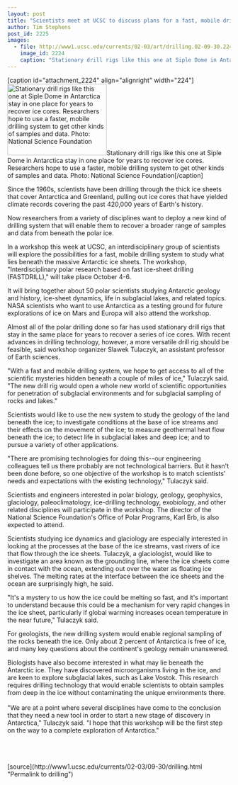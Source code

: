 ```yaml
---
layout: post
title: "Scientists meet at UCSC to discuss plans for a fast, mobile drilling system for polar research"
author: Tim Stephens
post_id: 2225
images:
  - file: http://www1.ucsc.edu/currents/02-03/art/drilling.02-09-30.224.jpg
    image_id: 2224
    caption: "Stationary drill rigs like this one at Siple Dome in Antarctica stay in one place for years to recover ice cores. Researchers hope to use a faster, mobile drilling system to get other kinds of samples and data. Photo: National Science Foundation"
---
```


[caption id="attachment_2224" align="alignright" width="224"]<a href="http://localhost/mysite/wp-content/uploads/2002/09/drilling.02-09-30.224.jpg"><img class="size-full wp-image-2224" src="http://localhost/mysite/wp-content/uploads/2002/09/drilling.02-09-30.224.jpg" alt="Stationary drill rigs like this one at Siple Dome in Antarctica stay in one place for years to recover ice cores. Researchers hope to use a faster, mobile drilling system to get other kinds of samples and data. Photo: National Science Foundation" width="224" height="161" /></a>Stationary drill rigs like this one at Siple Dome in Antarctica stay in one place for years to recover ice cores. Researchers hope to use a faster, mobile drilling system to get other kinds of samples and data. Photo: National Science Foundation[/caption]
<p>
  Since the 1960s, scientists have been drilling through the thick ice sheets that cover Antarctica and Greenland, pulling out ice cores that have yielded climate records covering the past 420,000 years of Earth's history.
</p>
<p>
  Now researchers from a variety of disciplines want to deploy a new kind of drilling system that will enable them to recover a broader range of samples and data from beneath the polar ice.
</p>
<p>
  In a workshop this week at UCSC, an interdisciplinary group of scientists will explore the possibilities for a fast, mobile drilling system to study what lies beneath the massive Antarctic ice sheets. The workshop, "Interdisciplinary polar research based on fast ice-sheet drilling (FASTDRILL)," will take place October 4-6.
</p>
<p>
  It will bring together about 50 polar scientists studying Antarctic geology and history, ice-sheet dynamics, life in subglacial lakes, and related topics. NASA scientists who want to use Antarctica as a testing ground for future explorations of ice on Mars and Europa will also attend the workshop.
</p>
<p>
  Almost all of the polar drilling done so far has used stationary drill rigs that stay in the same place for years to recover a series of ice cores. With recent advances in drilling technology, however, a more versatile drill rig should be feasible, said workshop organizer Slawek Tulaczyk, an assistant professor of Earth sciences.
</p>
<p>
  "With a fast and mobile drilling system, we hope to get access to all of the scientific mysteries hidden beneath a couple of miles of ice," Tulaczyk said. "The new drill rig would open a whole new world of scientific opportunities for penetration of subglacial environments and for subglacial sampling of rocks and lakes."
</p>
<p>
  Scientists would like to use the new system to study the geology of the land beneath the ice; to investigate conditions at the base of ice streams and their effects on the movement of the ice; to measure geothermal heat flow beneath the ice; to detect life in subglacial lakes and deep ice; and to pursue a variety of other applications.
</p>
<p>
  "There are promising technologies for doing this--our engineering colleagues tell us there probably are not technological barriers. But it hasn't been done before, so one objective of the workshop is to match scientists' needs and expectations with the existing technology," Tulaczyk said.
</p>
<p>
  Scientists and engineers interested in polar biology, geology, geophysics, glaciology, paleoclimatology, ice-drilling technology, exobiology, and other related disciplines will participate in the workshop. The director of the National Science Foundation's Office of Polar Programs, Karl Erb, is also expected to attend.
</p>
<p>
  Scientists studying ice dynamics and glaciology are especially interested in looking at the processes at the base of the ice streams, vast rivers of ice that flow through the ice sheets. Tulaczyk, a glaciologist, would like to investigate an area known as the grounding line, where the ice sheets come in contact with the ocean, extending out over the water as floating ice shelves. The melting rates at the interface between the ice sheets and the ocean are surprisingly high, he said.
</p>
<p>
  "It's a mystery to us how the ice could be melting so fast, and it's important to understand because this could be a mechanism for very rapid changes in the ice sheet, particularly if global warming increases ocean temperature in the near future," Tulaczyk said.
</p>
<p>
  For geologists, the new drilling system would enable regional sampling of the rocks beneath the ice. Only about 2 percent of Antarctica is free of ice, and many key questions about the continent's geology remain unanswered.
</p>
<p>
  Biologists have also become interested in what may lie beneath the Antarctic ice. They have discovered microorganisms living in the ice, and are keen to explore subglacial lakes, such as Lake Vostok. This research requires drilling technology that would enable scientists to obtain samples from deep in the ice without contaminating the unique environments there.<br>
  <br>
  "We are at a point where several disciplines have come to the conclusion that they need a new tool in order to start a new stage of discovery in Antarctica," Tulaczyk said. "I hope that this workshop will be the first step on the way to a complete exploration of Antarctica."<br>
  <br>
  <br>
  <br>

</p>
<p>

</p>
[source](http://www1.ucsc.edu/currents/02-03/09-30/drilling.html "Permalink to drilling")
